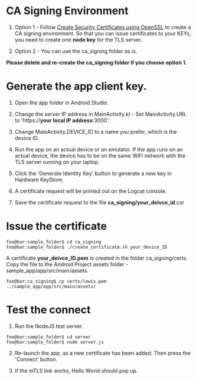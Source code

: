 CA Signing Environment
=====================

1. Option 1 - Follow [Create Security Certificates using OpenSSL](https://www.cockroachlabs.com/docs/stable/create-security-certificates-openssl) to create a CA signing environment. So that you can issue certificates to your KEYs, you need to create one **node key** for the TLS server.

2. Option 2 - You can use the ca_signing folder as is.

**Please delete and re-create the ca_signing folder if you choose option 1.**

Generate the app client key.
=====================

1. Open the app folder in Android Studio.

2. Change the server IP address in MainActivity.kt - Set MainActivity.URL to 'https://**your local IP address**:3000'.

3. Change MainActivity.DEVICE_ID to a name you prefer, which is the device ID.

4. Run the app on an actual device or an emulator. If the app runs on an actual device, the device has to be on the same WiFi network with the TLS server running on your laptop.

5. Click the 'Generate Identity Key' button to generate a new key in Hardware KeyStore.

6. A certificate request will be printed out on the Logcat console.

7. Save the certificate request to the file **ca_signing/your_deivce_id**.csr

Issue the certificate
=======================
```console
foo@bar:sample_folder$ cd ca_signing
foo@bar:sample_folder$ ./create_certificate.sh your_device_ID
```
A certificate **your_deivce_ID.pem** is created in the folder ca_signing/certs. Copy the file to the Android Project assets folder - sample_app/app/src/main/assets.

```console
foo@bar:ca_signing$ cp certs/lewis.pem ../sample_app/app/src/main/assets/
```

Test the connect
======================
1. Run the NodeJS test server.
```console
foo@bar:sample_folder$ cd server
foo@bar:sample_folder$ node server.js
```

2. Re-launch the app, as a new certificate has been added. Then press the 'Connect' button.

3. If the mTLS link works, Hello World should pop up.
